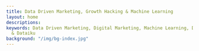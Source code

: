 ```yaml
---
title: Data Driven Marketing, Growth Hacking & Machine Learning
layout: home
descriptions: 
keywords: Data Driven Marketing, Digital Marketing, Machine Learning, Data Science
  & Dataiku
background: "/img/bg-index.jpg"
---
```


